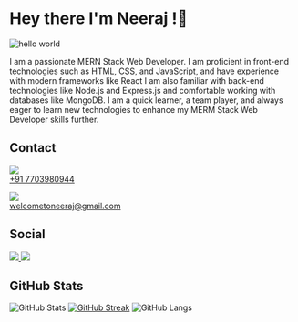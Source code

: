 # Hey there I'm Neeraj !👋

![hello world](https://c4.wallpaperflare.com/wallpaper/435/542/549/javascript-google-node-js-html-microsoft-visual-studio-hd-wallpaper-preview.jpg)

I am a passionate MERN Stack Web Developer. I am proficient in front-end technologies such as HTML, CSS, and JavaScript, and have experience with modern frameworks like React I am also familiar with back-end technologies like Node.js and Express.js and comfortable working with databases like MongoDB. I am a quick learner, a team player, and always eager to learn new technologies to enhance my MERM Stack Web Developer skills further.

## Contact
<img src="https://img.shields.io/badge/WhatsApp-25D366?style=for-the-badge&logo=whatsapp&logoColor=white"/> <br>
<a href=“tel:+917703980944”> +91 7703980944</a>

<img src="https://img.shields.io/badge/Gmail-D14836?style=for-the-badge&logo=gmail&logoColor=white"/> <br>
<a  href="mailto:welcometoneeraj@gmail.com">
welcometoneeraj@gmail.com
</a>


## Social

<div>
  <a href="https://www.hackerrank.com/welcometoneeraj?hr_r=1">
<img src="https://img.shields.io/badge/-Hackerrank-2EC866?style=for-the-badge&logo=HackerRank&logoColor=white"/>
  </a>
<a href="https://www.linkedin.com/in/neeraj-kumar-107177225/">
<img src="https://img.shields.io/badge/LinkedIn-0077B5?style=for-the-badge&logo=linkedin&logoColor=white" />
</a>
</div>

## GitHub Stats
![GitHub Stats](https://github-readme-stats.vercel.app/api?username=me-neeraj135&show_icons=true&theme=blueberry&date)
[![GitHub Streak](https://github-readme-streak-stats.herokuapp.com?user=me-neeraj135&theme=blueberry&date_format=M%20j%5B%2C%20Y%5D)](https://git.io/streak-stats)
![GitHub Langs](https://github-readme-stats.vercel.app/api/top-langs/?username=me-neeraj135&layout=compact&theme=blueberry&date)







